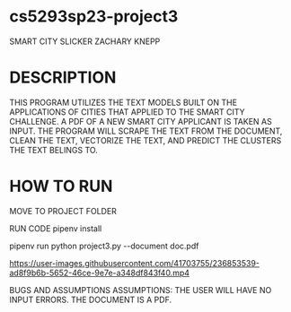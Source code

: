 # cs5293sp23-project3

SMART CITY SLICKER ZACHARY KNEPP

# DESCRIPTION

THIS PROGRAM UTILIZES THE TEXT MODELS BUILT ON THE APPLICATIONS OF CITIES THAT APPLIED TO THE SMART CITY CHALLENGE. A PDF OF A NEW SMART CITY APPLICANT IS TAKEN AS INPUT. THE PROGRAM WILL SCRAPE THE TEXT FROM THE DOCUMENT, CLEAN THE TEXT, VECTORIZE THE TEXT, AND PREDICT THE CLUSTERS THE TEXT BELINGS TO.

# HOW TO RUN
MOVE TO PROJECT FOLDER

RUN CODE
pipenv install

pipenv run python project3.py --document doc.pdf


https://user-images.githubusercontent.com/41703755/236853539-ad8f9b6b-5652-46ce-9e7e-a348df843f40.mp4





BUGS AND ASSUMPTIONS
ASSUMPTIONS: THE USER WILL HAVE NO INPUT ERRORS. THE DOCUMENT IS A PDF.

